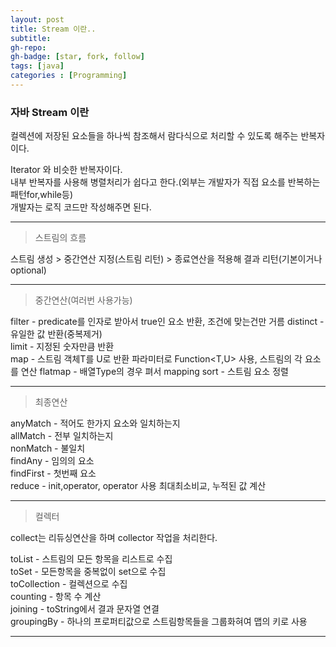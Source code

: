 ```yaml
---
layout: post
title: Stream 이란..
subtitle: 
gh-repo: 
gh-badge: [star, fork, follow]
tags: [java]
categories : [Programming]
---
```




### 자바 Stream 이란

컬렉션에 저장된 요소들을 하나씩 참조해서 람다식으로 처리할 수 있도록 해주는 반복자이다.  

Iterator 와 비슷한 반복자이다.  
내부 반복자를 사용해 병렬처리가 쉽다고 한다.(외부는 개발자가 직접 요소를 반복하는 패턴for,while등)  
개발자는 로직 코드만 작성해주면 된다.  

---

>스트림의 흐름

스트림 생성 > 중간연산 지정(스트림 리턴) > 종료연산을 적용해 결과 리턴(기본이거나 optional)

---

>중간연산(여러번 사용가능)

filter - predicate를 인자로 받아서 true인 요소 반환, 조건에 맞는건만 거름
distinct - 유일한 값 반환(중복제거)  
limit - 지정된 숫자만큼 반환  
map - 스트림 객체T를 U로 반환 파라미터로 Function<T,U> 사용, 스트림의 각 요소를 연산
flatmap - 배열Type의 경우 펴서 mapping 
sort - 스트림 요소 정렬  

---

>최종연산

anyMatch - 적어도 한가지 요소와 일치하는지  
allMatch - 전부 일치하는지  
nonMatch - 불일치  
findAny - 임의의 요소  
findFirst - 첫번째 요소  
reduce - init,operator, operator 사용  최대최소비교, 누적된 값 계산 


---

>컬렉터

collect는 리듀싱연산을 하며 collector 작업을 처리한다.

toList - 스트림의 모든 항목을 리스트로 수집  
toSet - 모든항목을 중복없이 set으로 수집  
toCollection - 컬렉션으로 수집  
counting - 항목 수 계산  
joining - toString에서 결과 문자열 연결  
groupingBy - 하나의 프로퍼티값으로 스트림항목들을 그룹화혀여 맵의 키로 사용  

---


